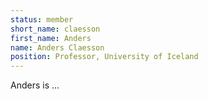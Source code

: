 ```yaml
---
status: member
short_name: claesson
first_name: Anders
name: Anders Claesson
position: Professor, University of Iceland
---
```

Anders is ...